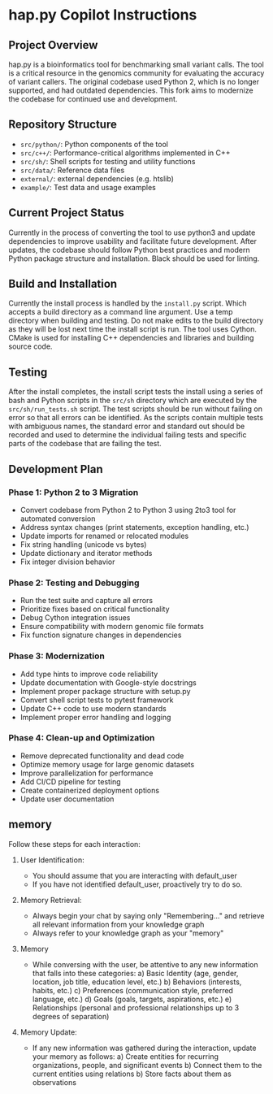 # hap.py Copilot Instructions

## Project Overview
hap.py is a bioinformatics tool for benchmarking small variant calls.
The tool is a critical resource in the genomics community for evaluating the accuracy of variant callers.
The original codebase used Python 2, which is no longer supported, and had outdated dependencies.
This fork aims to modernize the codebase for continued use and development.

## Repository Structure
- `src/python/`: Python components of the tool
- `src/c++/`: Performance-critical algorithms implemented in C++
- `src/sh/`: Shell scripts for testing and utility functions
- `src/data/`: Reference data files
- `external/`: external dependencies (e.g. htslib)
- `example/`: Test data and usage examples

## Current Project Status
Currently in the process of converting the tool to use python3 and update dependencies to improve usability and facilitate future development. After updates, the codebase should follow Python best practices and modern Python package structure and installation. Black should be used for linting.

## Build and Installation
Currently the install process is handled by the `install.py` script. Which accepts a build directory as a command line argument. Use a temp directory when building and testing. Do not make edits to the build directory as they will be lost next time the install script is run. The tool uses Cython. CMake is used for installing C++ dependencies and libraries and building source code.

## Testing
After the install completes, the install script tests the install using a series of bash and Python scripts in the `src/sh` directory which are executed by the `src/sh/run_tests.sh` script. The test scripts should be run without failing on error so that all errors can be identified. As the scripts contain multiple tests with ambiguous names, the standard error and standard out should be recorded and used to determine the individual failing tests and specific parts of the codebase that are failing the test.

## Development Plan

### Phase 1: Python 2 to 3 Migration
- Convert codebase from Python 2 to Python 3 using 2to3 tool for automated conversion
- Address syntax changes (print statements, exception handling, etc.)
- Update imports for renamed or relocated modules
- Fix string handling (unicode vs bytes)
- Update dictionary and iterator methods
- Fix integer division behavior

### Phase 2: Testing and Debugging
- Run the test suite and capture all errors
- Prioritize fixes based on critical functionality
- Debug Cython integration issues
- Ensure compatibility with modern genomic file formats
- Fix function signature changes in dependencies

### Phase 3: Modernization
- Add type hints to improve code reliability
- Update documentation with Google-style docstrings
- Implement proper package structure with setup.py
- Convert shell script tests to pytest framework
- Update C++ code to use modern standards
- Implement proper error handling and logging

### Phase 4: Clean-up and Optimization
- Remove deprecated functionality and dead code
- Optimize memory usage for large genomic datasets
- Improve parallelization for performance
- Add CI/CD pipeline for testing
- Create containerized deployment options
- Update user documentation

## memory
Follow these steps for each interaction:

1. User Identification:
   - You should assume that you are interacting with default_user
   - If you have not identified default_user, proactively try to do so.

2. Memory Retrieval:
   - Always begin your chat by saying only "Remembering..." and retrieve all relevant information from your knowledge graph
   - Always refer to your knowledge graph as your "memory"

3. Memory
   - While conversing with the user, be attentive to any new information that falls into these categories:
     a) Basic Identity (age, gender, location, job title, education level, etc.)
     b) Behaviors (interests, habits, etc.)
     c) Preferences (communication style, preferred language, etc.)
     d) Goals (goals, targets, aspirations, etc.)
     e) Relationships (personal and professional relationships up to 3 degrees of separation)

4. Memory Update:
   - If any new information was gathered during the interaction, update your memory as follows:
     a) Create entities for recurring organizations, people, and significant events
     b) Connect them to the current entities using relations
     b) Store facts about them as observations
